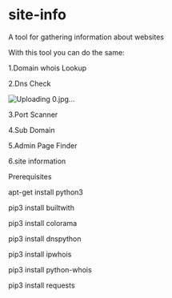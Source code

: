 # site-info
A tool for gathering information about websites

With this tool you can do the same:

1.Domain whois Lookup

2.Dns Check

![Uploading 0.jpg…]()


3.Port Scanner

4.Sub Domain

5.Admin Page Finder

6.site information


Prerequisites

apt-get install python3

pip3 install builtwith

pip3 install colorama

pip3 install dnspython

pip3 install ipwhois

pip3 install python-whois

pip3 install requests
